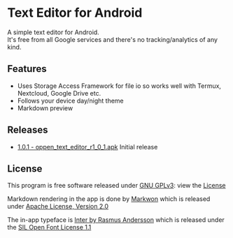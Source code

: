 # Text Editor for Android

A simple text editor for Android.  
It's free from all Google services and there's no tracking/analytics of any kind.

## Features

* Uses Storage Access Framework for file io so works well with Termux, Nextcloud, Google Drive etc.
* Follows your device day/night theme
* Markdown preview

## Releases

* [1.0.1 - oppen_text_editor_r1_0_1.apk](https://codeberg.org/oppen/TextEditor/raw/branch/master/app/release/oppen_text_editor_r1_0_1.apk) Initial release

## License

This program is free software released under [GNU GPLv3](https://www.gnu.org/licenses/gpl-3.0.en.html): view the [License](LICENSE)

Markdown rendering in the app is done by [Markwon](https://github.com/noties/Markwon) which is released under [Apache License, Version 2.0](http://www.apache.org/licenses/LICENSE-2.0)

The in-app typeface is [Inter by Rasmus Andersson](https://rsms.me/inter/) which is released under the [SIL Open Font License 1.1](https://choosealicense.com/licenses/ofl-1.1/)
